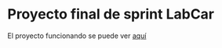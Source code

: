# Proyecto final de sprint LabCar

El proyecto funcionando se puede ver [aquí](https://sagicary.github.io/labcar/)
